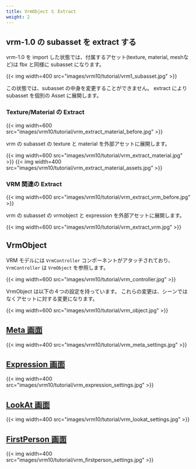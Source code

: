 ```yaml
---
title: VrmObject と Extract
weight: 2
---
```


## vrm-1.0 の subasset を extract する

vrm-1.0 を import した状態では、付属するアセット(texture, material, meshなど)は fbx と同様に subasset になります。

{{< img width=400 src="images/vrm10/tutorial/vrm1_subasset.jpg" >}}

この状態では、subasset の中身を変更することができません。
extract により subasset を個別の Asset に展開します。

### Texture/Material の Extract

{{< img width=600 src="images/vrm10/tutorial/vrm_extract_material_before.jpg" >}}

vrm の subasset の texture と material を外部アセットに展開します。

{{< img width=600 src="images/vrm10/tutorial/vrm_extract_material.jpg" >}}
{{< img width=400 src="images/vrm10/tutorial/vrm_extract_material_assets.jpg" >}}

### VRM 関連の Extract

{{< img width=600 src="images/vrm10/tutorial/vrm_extract_vrm_before.jpg" >}}

vrm の subasset の vrmobject と expression を外部アセットに展開します。

{{< img width=600 src="images/vrm10/tutorial/vrm_extract_vrm.jpg" >}}

## VrmObject

VRM モデルには `VrmController` コンポーネントがアタッチされており、
`VrmController` は `VrmObject` を参照します。

{{< img width=600 src="images/vrm10/tutorial/vrm_controller.jpg" >}}


VrmObject は以下の４つの設定を持っています。
これらの変更は、シーンではなくアセットに対する変更になります。

{{< img width=600 src="images/vrm10/tutorial/vrm_object.jpg" >}}

## [Meta 画面](/univrm1/vrm1_tutorial/meta)

{{< img width=400 src="images/vrm10/tutorial/vrm_meta_settings.jpg" >}}

## [Expression 画面](/univrm1/vrm1_tutorial/expression)

{{< img width=400 src="images/vrm10/tutorial/vrm_expression_settings.jpg" >}}

## [LookAt 画面](/univrm1/vrm1_tutorial/lookat)

{{< img width=400 src="images/vrm10/tutorial/vrm_lookat_settings.jpg" >}}

## [FirstPerson 画面](/univrm1/vrm1_tutorial/firstperson)

{{< img width=400 src="images/vrm10/tutorial/vrm_firstperson_settings.jpg" >}}
